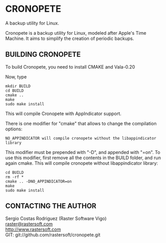 # CRONOPETE

A backup utility for Linux.

Cronopete is a backup utility for Linux, modeled after Apple's
Time Machine. It aims to simplify the creation of periodic
backups.

## BUILDING CRONOPETE

To build Cronopete, you need to install CMAKE and Vala-0.20

Now, type

    mkdir BUILD
    cd BUILD
    cmake ..
    make
    sudo make install

This will compile Cronopete with AppIndicator support.

There is one modifier for "cmake" that allows to change the compilation
options:

    NO_APPINDICATOR will compile cronopete without the libappindicator library

This modifier must be prepended with "-D", and appended with "=on".
To use this modifier, first remove all the contents in the BUILD folder,
and run again cmake. This will compile cronopete without libappindicator
library:

    cd BUILD
    rm -rf *
    cmake .. -DNO_APPINDICATOR=on
    make
    sudo make install

## CONTACTING THE AUTHOR

Sergio Costas Rodriguez (Raster Software Vigo)  
raster@rastersoft.com  
http://www.rastersoft.com  
GIT: git://github.com/rastersoft/cronopete.git  
